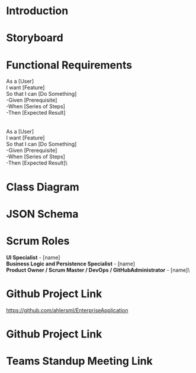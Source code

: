 # Introduction


# Storyboard


# Functional Requirements
  As a [User]\
  I want [Feature]\
  So that I can [Do Something]\
    -Given [Prerequisite]\
    -When [Series of Steps]\
    -Then [Expected Result]\
  \
  \
  As a [User]\
  I want [Feature]\
  So that I can [Do Something]\
    -Given [Prerequisite]\
    -When [Series of Steps]\
    -Then [Expected Result]\


# Class Diagram


# JSON Schema


# Scrum Roles

**UI Specialist** - [name]\
**Business Logic and Persistence Specialist** - [name]\
**Product Owner / Scrum Master / DevOps / GitHubAdministrator** - [name]\


# Github Project Link
https://github.com/ahlersml/EnterpriseApplication

# Github Project Link


# Teams Standup Meeting Link
